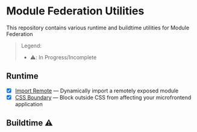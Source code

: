 # Module Federation Utilities

This repository contains various runtime and buildtime utilities for Module Federation

> Legend:
>
> - ⚠️: In Progress/Incomplete

## Runtime
- [x] [Import Remote](./runtime/importRemote/README.md) &mdash; Dynamically import a remotely exposed module
- [x] [CSS Boundary](./runtime/cssBoundary/README.md) &mdash; Block outside CSS from affecting your microfrontend application

## Buildtime ⚠️
